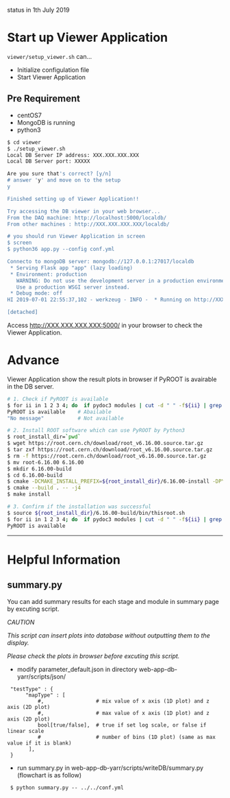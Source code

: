 status in 1th July 2019

# Start up Viewer Application
`viewer/setup_viewer.sh` can...
- Initialize configulation file
- Start Viewer Application

## Pre Requirement
- centOS7
- MongoDB is running
- python3
```bash
$ cd viewer
$ ./setup_viewer.sh
Local DB Server IP address: XXX.XXX.XXX.XXX
Local DB Server port: XXXXX

Are you sure that's correct? [y/n]
# answer 'y' and move on to the setup
y

Finished setting up of Viewer Application!!

Try accessing the DB viewer in your web browser...
From the DAQ machine: http://localhost:5000/localdb/
From other machines : http://XXX.XXX.XXX.XXX/localdb/

# you should run Viewer Application in screen
$ screen
$ python36 app.py --config conf.yml

Connecto to mongoDB server: mongodb://127.0.0.1:27017/localdb
 * Serving Flask app "app" (lazy loading)
 * Environment: production
   WARNING: Do not use the development server in a production environment.
   Use a production WSGI server instead.
 * Debug mode: off
HI 2019-07-01 22:55:37,102 - werkzeug - INFO -  * Running on http://XXX.XXX.XXX.XXX:5000/ (Press CTRL+C to quit)

[detached]
```
Access http://XXX.XXX.XXX.XXX:5000/ in your browser to check the Viewer Application.

# Advance
Viewer Application show the result plots in browser if PyROOT is avairable in the DB server.

```bash
# 1. Check if PyROOT is available
$ for ii in 1 2 3 4; do  if pydoc3 modules | cut -d " " -f${ii} | grep -x ROOT > /dev/null; then echo "PyROOT is available"; fi;  done
PyROOT is available    # Abailable
"No message"           # Not available 

# 2. Install ROOT software which can use PyROOT by Python3
$ root_install_dir=`pwd`
$ wget https://root.cern.ch/download/root_v6.16.00.source.tar.gz
$ tar zxf https://root.cern.ch/download/root_v6.16.00.source.tar.gz
$ rm -f https://root.cern.ch/download/root_v6.16.00.source.tar.gz
$ mv root-6.16.00 6.16.00
$ mkdir 6.16.00-build
$ cd 6.16.00-build
$ cmake -DCMAKE_INSTALL_PREFIX=${root_install_dir}/6.16.00-install -DPYTHON_EXECUTABLE=/usr/bin/python36 ../6.16.00
$ cmake --build . -- -j4
$ make install

# 3. Confirm if the installation was successful
$ source ${root_install_dir}/6.16.00-build/bin/thisroot.sh
$ for ii in 1 2 3 4; do  if pydoc3 modules | cut -d " " -f${ii} | grep -x ROOT > /dev/null; then echo "PyROOT is available"; fi;  done
PyROOT is available
```


----------------------------------
  
# Helpful Information

  ## summary.py

  You can add summary results for each stage and module in summary page by excuting script.

  _CAUTION_

  _This script can insert plots into database without outputting them to the display._

  _Please check the plots in browser before excuting this script._

  * modify parameter_default.json in directory web-app-db-yarr/scripts/json/

  ```
   "testType" : {
        "mapType" : [
            #,                 # mix value of x axis (1D plot) and z axis (2D plot)
            #,                 # max value of x axis (1D plot) and z axis (2D plot)
            bool[true/false],  # true if set log scale, or false if linear scale
            #                  # number of bins (1D plot) (same as max value if it is blank)
         ],
   }
  ```

  * run summary.py in web-app-db-yarr/scripts/writeDB/summary.py (flowchart is as follow)

  ```
   $ python summary.py -- ../../conf.yml
  ```


